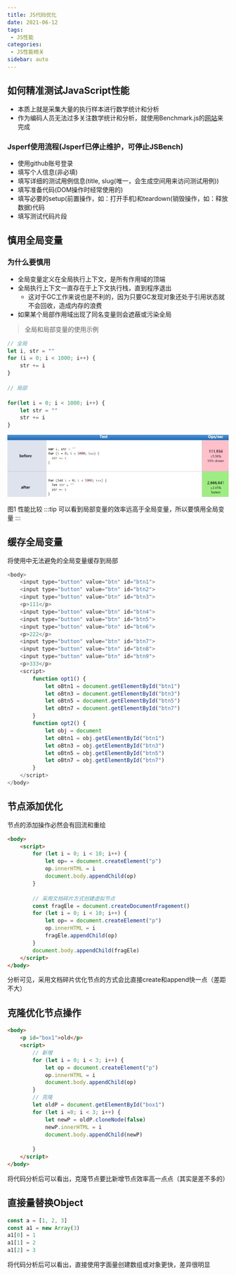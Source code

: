 ```yaml
---
title: JS代码优化
date: 2021-06-12
tags:
 - JS性能
categories:
 - JS性能相关
sidebar: auto
---
```


## 如何精准测试JavaScript性能

- 本质上就是采集大量的执行样本进行数学统计和分析
- 作为编码人员无法过多关注数学统计和分析，就使用Benchmark.js的[网站](https://jsperf.com)来完成

### Jsperf使用流程(Jsperf已停止维护，可停止JSBench)

- 使用github账号登录
- 填写个人信息(非必填)
- 填写详细的测试用例信息(title, slug(唯一，会生成空间用来访问测试用例))
- 填写准备代码(DOM操作时经常使用的)
- 填写必要的setup(前置操作，如：打开手机)和teardown(销毁操作，如：释放数据)代码
- 填写测试代码片段

## 慎用全局变量

### 为什么要慎用

- 全局变量定义在全局执行上下文，是所有作用域的顶端
- 全局执行上下文一直存在于上下文执行栈，直到程序退出
    + 这对于GC工作来说也是不利的，因为只要GC发现对象还处于引用状态就不会回收，造成内存的浪费
- 如果某个局部作用域出现了同名变量则会遮蔽或污染全局

> 全局和局部变量的使用示例

```javaScript
// 全局
let i, str = ""
for (i = 0; i < 1000; i++) {
    str += i
}

// 局部

for(let i = 0; i < 1000; i++) {
    let str = ""
    str += i
}
```

![性能比较](../images/performance/006-01.jpeg)

图1 性能比较
:::tip
可以看到局部变量的效率远高于全局变量，所以要慎用全局变量
:::

## 缓存全局变量

将使用中无法避免的全局变量缓存到局部

```javaScript
<body>
    <input type="button" value="btn" id="btn1">
    <input type="button" value="btn" id="btn2">
    <input type="button" value="btn" id="btn3">
    <p>111</p>
    <input type="button" value="btn" id="btn4">
    <input type="button" value="btn" id="btn5">
    <input type="button" value="btn" id="btn6">
    <p>222</p>
    <input type="button" value="btn" id="btn7">
    <input type="button" value="btn" id="btn8">
    <input type="button" value="btn" id="btn9">
    <p>333</p>
    <script>
        function opt1() {
            let oBtn1 = document.getElementById("btn1")
            let oBtn3 = document.getElementById("btn3")
            let oBtn5 = document.getElementById("btn5")
            let oBtn7 = document.getElementById("btn7")
        }
        function opt2() {
            let obj = document
            let oBtn1 = obj.getElementById("btn1")
            let oBtn3 = obj.getElementById("btn3")
            let oBtn5 = obj.getElementById("btn5")
            let oBtn7 = obj.getElementById("btn7")
        }
    </script>
</body>
```

## 节点添加优化

节点的添加操作必然会有回流和重绘

```html
<body>
    <script>
        for (let i = 0; i < 10; i++) {
            let op= = document.createElement("p")
            op.innerHTML = i
            document.body.appendChild(op)
        }

        // 采用文档碎片方式创建虚拟节点
        const fragEle = document.createDocumentFragement()
        for (let i = 0; i < 10; i++) {
            let op= = document.createElement("p")
            op.innerHTML = i
            fragEle.appendChild(op)
        }
        document.body.appendChild(fragEle)
    </script>
</body>
```
分析可见，采用文档碎片优化节点的方式会比直接create和append快一点（差距不大）

## 克隆优化节点操作

```html
<body>
    <p id="box1">old</p>
    <script>
        // 新增
        for (let i = 0; i < 3; i++) {
            let op = document.createElement("p")
            op.innerHTML = i
            document.body.appendChild(op)
        }
        // 克隆
        let oldP = document.getElementById("box1")
        for (let i =0; i < 3; i++) {
            let newP = oldP.cloneNode(false)
            newP.innerHTML = i
            document.body.appendChild(newP)

        }
    </script>
</body>
```
将代码分析后可以看出，克隆节点要比新增节点效率高一点点（其实是差不多的）

## 直接量替换Object

```javaScript
const a = [1, 2, 3]
const a1 = new Array(3)
a1[0] = 1
a1[1] = 2
a1[2] = 3
```
将代码分析后可以看出，直接使用字面量创建数组或对象更快，差异很明显

